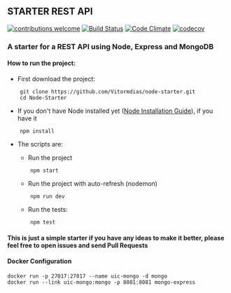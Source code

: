 ## STARTER REST API
[![contributions welcome](http://img.shields.io/badge/contributions-welcome-brightgreen.svg?style=flat)](https://github.com/Vitormdias/node-starter/issues) [![Build Status](https://travis-ci.org/Vitormdias/Node-Starter.svg?branch=master)](https://travis-ci.org/Vitormdias/Node-Starter) [![Code Climate](https://codeclimate.com/github/Vitormdias/Node-Starter/badges/gpa.svg)](https://codeclimate.com/github/Vitormdias/Node-Starter)
[![codecov](https://codecov.io/gh/Vitormdias/Node-Starter/branch/master/graph/badge.svg)](https://codecov.io/gh/Vitormdias/Node-Starter)

### A starter for a REST API using Node, Express and MongoDB

#### How to run the project:

* First download the project:
```
    git clone https://github.com/Vitormdias/node-starter.git
    cd Node-Starter
```

* If you don't have Node installed yet ([Node Installation Guide](https://nodejs.org/en/download/)), if you have it
```
    npm install
```

* The scripts are:
    * Run the project
    ```
        npm start
    ```

    * Run the project with auto-refresh (nodemon)
    ```
        npm run dev
    ```

    * Run the tests:
    ```
        npm test
    ```

#### This is just a simple starter if you have any ideas to make it better, please feel free to open issues and send Pull Requests

#### Docker Configuration

```
docker run -p 27017:27017 --name uic-mongo -d mongo
docker run --link uic-mongo:mongo -p 8081:8081 mongo-express
```

